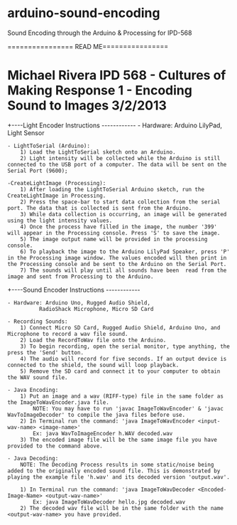 arduino-sound-encoding
======================

Sound Encoding through the Arduino &amp; Processing for IPD-568


================ READ ME================

Michael Rivera
IPD 568 - Cultures of Making
Response 1 - Encoding Sound to Images
3/2/2013
============================================


+----Light Encoder Instructions ------------
    - Hardware: Arduino LilyPad, Light Sensor

    - LightToSerial (Arduino): 
        1) Load the LightToSerial sketch onto an Arduino.
        2) Light intensity will be collected while the Arduino is still connected to the USB port of a computer. The data will be sent on the Serial Port (9600);

    -CreateLightImage (Processing):
        1) After loading the LightToSerial Arduino sketch, run the CreateLightImage in Processing.
        2) Press the space-bar to start data collection from the serial port. The data that is collected is sent from the Arduino.
        3) While data collection is occurring, an image will be generated using the light intensity values.
        4) Once the process have filled in the image, the number '399' will appear in the Processing console. Press 'S' to save the image.
        5) The image output name will be provided in the processing console.
        6) To playback the image to the Arduino LilyPad Speaker, press 'P' in the Processing image window. The values encoded will then print in the Processing console and be sent to the Arduino on the Serial Port.
        7) The sounds will play until all sounds have been  read from the image and sent from Processing to the Arduino.

+----Sound Encoder Instructions ------------

    - Hardware: Arduino Uno, Rugged Audio Shield, 
              RadioShack Microphone, Micro SD Card

    - Recording Sounds:
        1) Connect Micro SD Card, Rugged Audio Shield, Arduino Uno, and Microphone to record a wav file sound.
        2) Load the RecordToWav file onto the Arduino.
        3) To begin recording, open the serial monitor, type anything, the press the 'Send' button.
        4) The audio will record for five seconds. If an output device is connected to the shield, the sound will loop playback.
        5) Remove the SD card and connect it to your computer to obtain the WAV sound file.

    - Java Encoding:
        1) Put an image and a wav (RIFF-type) file in the same folder as the ImageToWavEncoder.java file.
            NOTE: You may have to run 'javac ImageToWavEncoder' & 'javac WavToImageDecoder' to compile the java files before use.
        2) In Terminal run the command: 'java ImageToWavEncoder <input-wav-name> <image-name>'
            Ex: java WavToImageEncoder h.WAV decoded.wav
        3) The encoded image file will be the same image file you have provided to the command above.

    - Java Decoding:
        NOTE: The Decoding Process results in some static/noise being added to the originally encoded sound file. This is demonstrated by playing the example file 'h.wav' and its decoded version 'output.wav'.
        
        1) In Terminal run the command: 'java ImageToWavDecoder <Encoded-Image-Name> <output-wav-name>'
            Ex: java ImageToWavDecoder hello.jpg decoded.wav
        2) The decoded wav file will be in the same folder with the name <output-wav-name> you have provided.





